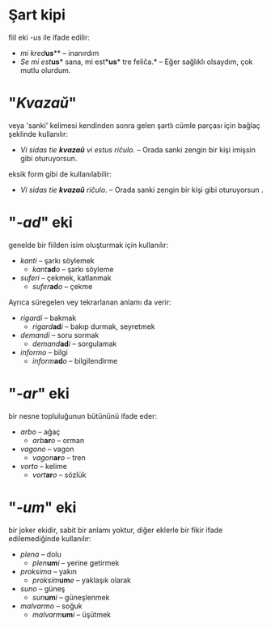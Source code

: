 # Şart kipi

fiil eki *-us* ile ifade edilir:

- *mi kred*__us__** – inanırdım
- *Se mi est*__us__* sana, mi est*__us__* tre feliĉa.* – Eğer sağlıklı olsaydım, çok mutlu olurdum.

# "*Kvazaŭ*"

veya 'sanki' kelimesi kendinden sonra gelen şartlı cümle parçası için bağlaç şeklinde kullanılır:

- *Vi sidas tie *__kvazaŭ__* vi estus riĉulo.* – Orada sanki zengin bir kişi imişsin gibi oturuyorsun.

eksik form gibi de kullanılabilir:

- *Vi sidas tie *__kvazaŭ__* riĉulo.* – Orada sanki zengin bir kişi gibi oturuyorsun .
 
# "*-ad*" eki

genelde bir fiilden isim oluşturmak için kullanılır:

- *kanti* – şarkı söylemek
	- *kant*__ad__*o* – şarkı söyleme
- *suferi* – çekmek, katlanmak
	- *sufer*__ad__*o* – çekme

Ayrıca süregelen vey tekrarlanan anlamı da verir:

- *rigardi* – bakmak
	- *rigard*__ad__*i* – bakıp durmak, seyretmek
- *demandi* – soru sormak
	- *demand*__ad__*i* – sorgulamak
- *informo* – bilgi
	- *inform*__ad__*o* – bilgilendirme


# "*-ar*" eki

bir nesne topluluğunun bütününü ifade eder:

- *arbo* – ağaç
	- *arb*__ar__*o* – orman
- *vagono* – vagon
	- *vagon*__ar__*o* – tren
- *vorto* – kelime
	- *vort*__ar__*o* – sözlük
 

# "*-um*" eki

bir joker ekidir, sabit bir anlamı yoktur, diğer eklerle bir fikir ifade edilemediğinde kullanılır:

- *plena* – dolu
	- *plen*__um__*i* – yerine getirmek
- *proksima* – yakın
	- *proksim*__um__*e* – yaklaşık olarak
- *suno* – güneş 
	- *sun*__um__*i* – güneşlenmek
- *malvarmo* – soğuk
	- *malvarm*__um__*i* – üşütmek
 
